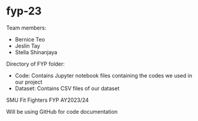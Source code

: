 # fyp-23
<p>
Team members:
<ul>
    <li>Bernice Teo</li>
    <li>Jeslin Tay</li>
    <li>Stella Shinanjaya</li>
</ul>
</p>

<p>
    Directory of FYP folder:
    <ul>
        <li>Code: Contains Jupyter notebook files containing the codes we used in our project</li>
        <li>Dataset: Contains CSV files of our dataset</li>
    </ul>
</p>
SMU Fit Fighters FYP AY2023/24 <br/>

Will be using GitHub for code documentation
